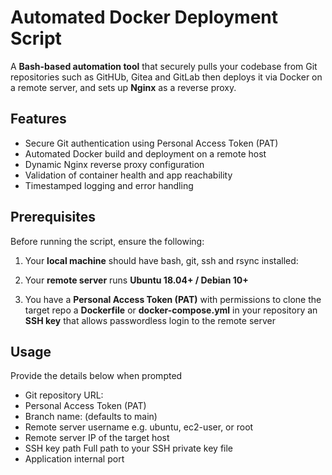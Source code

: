 # Automated Docker Deployment Script 

A **Bash-based automation tool** that securely pulls your codebase from Git repositories such as GitHUb, Gitea and GitLab then deploys it via Docker on a remote server, and sets up **Nginx** as a reverse proxy.

## Features

- Secure Git authentication using Personal Access Token (PAT)  
- Automated Docker build and deployment on a remote host  
- Dynamic Nginx reverse proxy configuration  
- Validation of container health and app reachability  
- Timestamped logging and error handling  

## Prerequisites

Before running the script, ensure the following:

1. Your **local machine** should have bash, git, ssh and rsync installed:

2. Your **remote server** runs **Ubuntu 18.04+ / Debian 10+** 

3. You have a **Personal Access Token (PAT)** with permissions to clone the target repo
            a **Dockerfile** or **docker-compose.yml** in your repository
            an **SSH key** that allows passwordless login to the remote server 


##  Usage

Provide the  details below  when prompted
- Git repository URL:
- Personal Access Token (PAT)	
- Branch name: (defaults to main)
- Remote server username	e.g. ubuntu, ec2-user, or root
- Remote server IP of the target host
- SSH key path	Full path to your SSH private key file
- Application internal port
